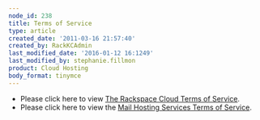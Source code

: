 ```yaml
---
node_id: 238
title: Terms of Service
type: article
created_date: '2011-03-16 21:57:40'
created_by: RackKCAdmin
last_modified_date: '2016-01-12 16:1249'
last_modified_by: stephanie.fillmon
product: Cloud Hosting
body_format: tinymce
---
```


-   Please click here to view [The Rackspace Cloud Terms of
    Service](http://www.rackspace.com/cloud/legal/). 
-   Please click here to view the [Mail Hosting Services Terms of
    Service](http://www.rackspace.com/information/legal/mailterms.php).


